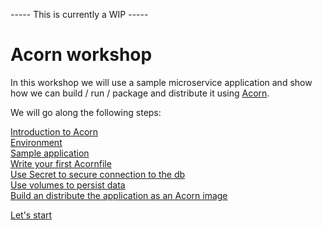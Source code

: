 ----- This is currently a WIP -----

# Acorn workshop

In this workshop we will use a sample microservice application and show how we can build / run / package and distribute it using [Acorn](https://acorn.io).  

We will go along the following steps:  
  
[Introduction to Acorn](./acorn.md)  
[Environment](./environment.md)  
[Sample application](./votingapp.md)  
[Write your first Acornfile](./acornfile.md)  
[Use Secret to secure connection to the db](./secret.md)  
[Use volumes to persist data](./volumes.md)  
[Build an distribute the application as an Acorn image](./acorn_image.md)  


[Let's start](./acorn.md)